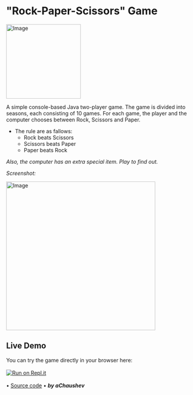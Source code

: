 # "Rock-Paper-Scissors" Game
<img alt="Image" width="200px" src="assets/images/RockPaperScissors-Pic.png"></img>

A simple console-based Java two-player game.
Тhe game is divided into seasons, each consisting of 10 games.
For each game, the player and the computer chooses between Rock, Scissors and Paper.
* The rule are as fallows: 
  - Rock beats Scissors 
  - Scissors beats Paper 
  - Paper beats Rock
  
*Also, the computer has an extra special item. Play to find out.*
  
*Screenshot:*
 
<img alt="Image" width="400px" src="assets/images/RockPaperScissors-Screenshot.png"></img>

## Live Demo

You can try the game directly in your browser here:
<br>
<br>
[![Run on Repl.it](https://replit.com/badge/github/aChaushev/RockPaperScissorsGameBy_aChaushev)](https://replit.com/@aChaushev/GuessANumberByaChaushev)
<br>
<br>
• [Source code](https://github.com/aChaushev/RockPaperScissorsGame/blob/cfeadddb24ade6e6ceabe6baef3ac8034e5f2cbf/RockPaperScissors.java)
• ***by aChaushev***


